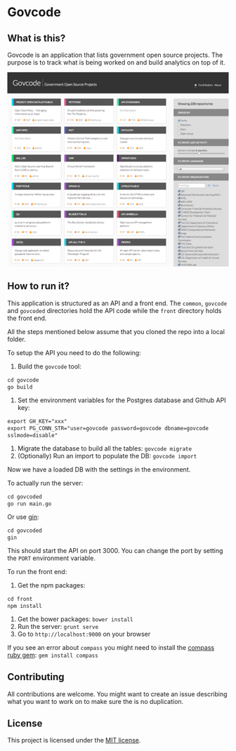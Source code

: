 
Govcode
=============

## What is this?

Govcode is an application that lists government open source projects.
The purpose is to track what is being worked on and build analytics on top of it.

![index page](screenshots/govcode.png "Index Page")

## How to run it?

This application is structured as an API and a front end. The `common`, `govcode` and `govcoded` directories 
hold the API code while the `front` directory holds the front end.

All the steps mentioned below assume that you cloned the repo into a local folder.

To setup the API you need to do the following:
1. Build the `govcode` tool: 
```
cd govcode
go build
```
1. Set the environment variables for the Postgres database and Github API key: 
```
export GH_KEY="xxx"
export PG_CONN_STR="user=govcode password=govcode dbname=govcode sslmode=disable"
```
1. Migrate the database to build all the tables: 
  `govcode migrate`
1. (Optionally) Run an import to populate the DB: 
  `govcode import`

Now we have a loaded DB with the settings in the environment.

To actually run the server: 
```
cd govcoded
go run main.go
```

Or use [gin](https://github.com/codegangsta/gin): 
```
cd govcoded
gin
```

This should start the API on port 3000. You can change the port by setting the `PORT` environment variable.

To run the front end:
1. Get the npm packages: 
```
cd front
npm install
```
1. Get the bower packages: 
`bower install`
1. Run the server: 
`grunt serve`
1. Go to `http://localhost:9000` on your browser

If you see an error about `compass` you might need to install the [compass ruby gem](http://compass-style.org/install/): 
`gem install compass`

## Contributing

All contributions are welcome. You might want to create an issue describing what you want to work on 
to make sure the is no duplication.

## License

This project is licensed under the [MIT license](LICENSE).